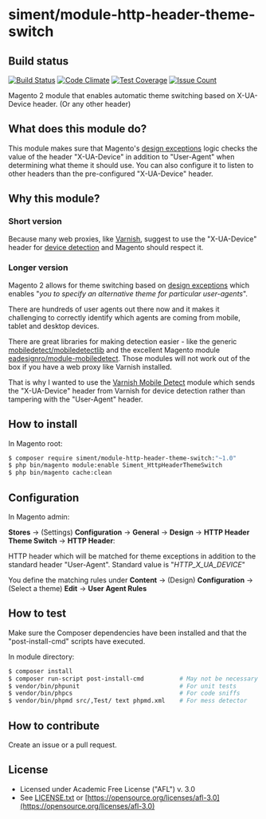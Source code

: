 # siment/module-http-header-theme-switch

## Build status

[![Build Status](https://travis-ci.org/siment/magento2-http-header-theme-switch.svg?branch=master)](https://travis-ci.org/siment/magento2-http-header-theme-switch)
[![Code Climate](https://codeclimate.com/github/siment/magento2-http-header-theme-switch/badges/gpa.svg)](https://codeclimate.com/github/siment/magento2-http-header-theme-switch)
[![Test Coverage](https://codeclimate.com/github/siment/magento2-http-header-theme-switch/badges/coverage.svg)](https://codeclimate.com/github/siment/magento2-http-header-theme-switch/coverage)
[![Issue Count](https://codeclimate.com/github/siment/magento2-http-header-theme-switch/badges/issue_count.svg)](https://codeclimate.com/github/siment/magento2-http-header-theme-switch/issues)

Magento 2 module that enables automatic theme switching based on X-UA-Device header.
(Or any other header)

## What does this module do?

This module makes sure that Magento's 
[design exceptions](http://devdocs.magento.com/guides/v2.0/frontend-dev-guide/themes/theme-apply.html#theme-apply-except)
logic checks the value of the header "X-UA-Device" in addition to "User-Agent" when 
determining what theme it should use. You can also configure it to listen to other
headers than the pre-configured "X-UA-Device" header.

## Why this module?

### Short version

Because many web proxies, like [Varnish](https://varnish-cache.org), suggest to use the 
"X-UA-Device" header for [device detection](https://varnish-cache.org/docs/trunk/users-guide/devicedetection.html) 
and Magento should respect it. 

### Longer version

Magento 2 allows for theme switching based on 
[design exceptions](http://devdocs.magento.com/guides/v2.0/frontend-dev-guide/themes/theme-apply.html#theme-apply-except)
which enables "*you to specify an alternative theme for particular user-agents*". 

There are hundreds of user agents out there now and it makes it challenging to 
correctly identify which agents are coming from mobile, tablet and desktop
devices.

There are great libraries for making detection easier - like the generic 
[mobiledetect/mobiledetectlib](https://github.com/serbanghita/Mobile-Detect)
and the excellent Magento module 
[eadesignro/module-mobiledetect](https://github.com/EaDesgin/magento2-mobiledetect).
Those modules will not work out of the box if you have a web proxy like Varnish
installed.

That is why I wanted to use the [Varnish Mobile Detect](https://github.com/willemk/varnish-mobiletranslate)
module which sends the "X-UA-Device" header from Varnish for device detection 
rather than tampering with the "User-Agent" header.

## How to install

In Magento root:

```bash
$ composer require siment/module-http-header-theme-switch:"~1.0"
$ php bin/magento module:enable Siment_HttpHeaderThemeSwitch
$ php bin/magento cache:clean
```

## Configuration

In Magento admin:

**Stores** -> (Settings) **Configuration** -> **General** -> **Design** 
-> **HTTP Header Theme Switch** -> **HTTP Header**:

HTTP header which will be matched for theme exceptions in addition to the standard header "User-Agent".
Standard value is "*HTTP_X_UA_DEVICE*"

You define the matching rules under **Content** -> (Design) **Configuration** 
-> (Select a theme) **Edit** -> **User Agent Rules**

## How to test

Make sure the Composer dependencies have been installed and that the "post-install-cmd" 
scripts have executed.

In module directory:

```bash
$ composer install
$ composer run-script post-install-cmd          # May not be necessary
$ vendor/bin/phpunit                            # For unit tests
$ vendor/bin/phpcs                              # For code sniffs
$ vendor/bin/phpmd src/,Test/ text phpmd.xml    # For mess detector
```

## How to contribute

Create an issue or a pull request.
 
## License 

 * Licensed under Academic Free License ("AFL") v. 3.0
 * See [LICENSE.txt](https://raw.githubusercontent.com/siment/magento2-http-header-theme-switch/master/LICENSE.txt) 
 or [https://opensource.org/licenses/afl-3.0](https://opensource.org/licenses/afl-3.0)